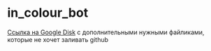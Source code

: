 # in_colour_bot
[Ссылка на Google Disk](https://drive.google.com/drive/folders/1IeUtUpzQTYOLhrg4e2mVnvDhgyXZT5Qr?usp=sharing) c дополнительными нужными файликами, которые не хочет заливать github
